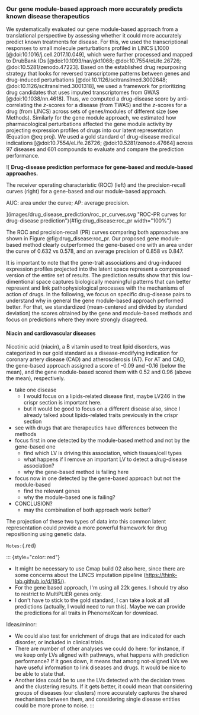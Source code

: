 ### Our gene module-based approach more accurately predicts known disease therapeutics

We systematically evaluated our gene module-based approach from a translational perspective by assessing whether it could more accurately predict known treatments for disease.
For this, we used the transcriptional responses to small molecule perturbations profiled in LINCS L1000 [@doi:10.1016/j.cell.2017.10.049], which were further processed and mapped to DrubBank IDs [@doi:10.1093/nar/gkt1068; @doi:10.7554/eLife.26726; @doi:10.5281/zenodo.47223].
Based on the established drug repurposing strategy that looks for reversed transcriptome patterns between genes and drug-induced perturbations [@doi:10.1126/scitranslmed.3002648; @doi:10.1126/scitranslmed.3001318], we used a framework for prioritizing drug candidates that uses imputed transcriptomes from GWAS [@doi:10.1038/nn.4618].
Thus, we computed a drug-disease score by anti-correlating the $z$-scores for a disease (from TWAS) and the $z$-scores for a drug (from LINCS) across sets of genes/modules of different size (see Methods).
Similarly for the gene module approach, we estimated how pharmacological perturbations affected the gene module activity by projecting expression profiles of drugs into our latent representation (Equation @eq:proj).
We used a gold standard of drug-disease medical indications [@doi:10.7554/eLife.26726; @doi:10.5281/zenodo.47664] across 97 diseases and 601 compounds to evaluate and compare the prediction performance.


![
**Drug-disease prediction performace for gene-based and module-based approaches.**
<!--  -->
The receiver operating characteristic (ROC) (left) and the precision-recall curves (right) for a gene-based and our module-based approach.
<!--  -->
AUC: area under the curve; AP: average precision.
<!--  -->
](images/drug_disease_prediction/roc_pr_curves.svg "ROC-PR curves for drug-disease prediction"){#fig:drug_disease:roc_pr width="100%"}


The ROC and precision-recall (PR) curves comparing both approaches are shown in Figure @fig:drug_disease:roc_pr.
Our proposed gene module-based method clearly outperformed the gene-based one with an area under the curve of 0.632 vs 0.578, and an average precision of 0.858 vs 0.847.
<!--  -->
It is important to note that the gene-trait associations and drug-induced expression profiles projected into the latent space represent a compressed version of the entire set of results.
The prediction results show that this low-dimentional space captures biologically meaningful patterns that can better represent and link pathophysiological processes with the mechanisms of action of drugs.
In the following, we focus on specific drug-disease pairs to understand why in general the gene module-based approach performed better.
For that, we standardized (mean-centered and divided by standard deviation) the scores obtained by the gene and module-based methods and focus on predictions where they more strongly disagreed.


#### Niacin and cardiovascular diseases
Nicotinic acid (niacin), a B vitamin used to treat lipid disorders, was categorized in our gold standard as a disease-modifying indication for coronary artery disease (CAD) and atherosclerosis (AT).
For AT and CAD, the gene-based approach assigned a score of -0.09 and -0.16 (below the mean), and the gene module-based scored them with 0.52 and 0.96 (above the mean), respectively.


- take one disease
  - I would focus on a lipids-related disease first, maybe LV246 in the crispr section is important here.
  - but it would be good to focus on a different disease also, since I already talked about lipids-related traits previously in the crispr section
- see with drugs that are therapeutics have differences between the methods
- focus first in one detected by the module-based method and not by the gene-based one
  - find which LV is driving this association, which tissues/cell types
  - what happens if I remove an important LV to detect a drug-disease association?
  - why the gene-based method is failing here
- focus now in one detected by the gene-based approach but not the module-based
  - find the relevant genes
  - why the module-based one is failing?
- CONCLUSION?
  - may the combination of both approach work better?



The projection of these two types of data into this common latent representation could provide a more powerful framework for drug repositioning using genetic data.




`Notes:`{.red}

::: {style="color: red"}
- It might be necessary to use Cmap build 02 also here, since there are some concerns about the LINCS imputation pipeline (https://think-lab.github.io/d/185/).
- For the gene based approach, I'm using all 22k genes. I should try also to restrict to MultiPLIER genes only.
- I don't have to stick to the gold standard, I can take a look at all predictions (actually, I would need to run this). Maybe we can provide the predictions for all traits in PhenomeXcan for download.

Ideas/minor:

- We could also test for enrichment of drugs that are indicated for each disorder, or included in clinical trials.
- There are number of other analyses we could do here: for instance, if we keep only LVs aligned with pathways, what happens with prediction performance? If it goes down, it means that among not-aligned LVs we have useful information to link diseases and drugs.
It would be nice to be able to state that.
- Another idea could be to use the LVs detected with the decision trees and the clustering results.
If it gets better, it could mean that considering groups of diseases (our clusters) more accurately captures the shared mechanisms between them, and considering single disease entities could be more prone to noise.
:::
